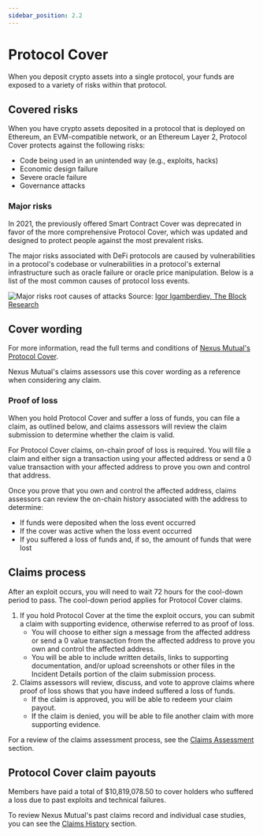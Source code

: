 ```yaml
---
sidebar_position: 2.2
---
```


# Protocol Cover

When you deposit crypto assets into a single protocol, your funds are exposed to a variety of risks within that protocol.

## Covered risks

When you have crypto assets deposited in a protocol that is deployed on Ethereum, an EVM-compatible network, or an Ethereum Layer 2, Protocol Cover protects against the following risks:
* Code being used in an unintended way (e.g., exploits, hacks)
* Economic design failure
* Severe oracle failure
* Governance attacks

### Major risks

In 2021, the previously offered Smart Contract Cover was deprecated in favor of the more comprehensive Protocol Cover, which was updated and designed to protect people against the most prevalent risks.

The major risks associated with DeFi protocols are caused by vulnerabilities in a protocol's codebase or vulnerabilities in a protocol's external infrastructure such as oracle failure or oracle price manipulation. Below is a list of the most common causes of protocol loss events.

![Major risks root causes of attacks](pathname:///img/MajorRisks-Table.png)
Source: [Igor Igamberdiev, The Block Research](https://twitter.com/FrankResearcher/status/1395363410691428359)

## Cover wording

For more information, read the full terms and conditions of [Nexus Mutual's Protocol Cover](https://uploads-ssl.webflow.com/62d8193ce9880895261daf4a/63d0f4c4cca088730ac54ccc_ProtocolCoverv1.0.pdf).

Nexus Mutual's claims assessors use this cover wording as a reference when considering any claim.

### Proof of loss

When you hold Protocol Cover and suffer a loss of funds, you can file a claim, as outlined below, and claims assessors will review the claim submission to determine whether the claim is valid.

For Protocol Cover claims, on-chain proof of loss is required. You will file a claim and either sign a transaction using your affected address or send a 0 value transaction with your affected address to prove you own and control that address.

Once you prove that you own and control the affected address, claims assessors can review the on-chain history associated with the address to determine:
* If funds were deposited when the loss event occurred
* If the cover was active when the loss event occurred
* If you suffered a loss of funds and, if so, the amount of funds that were lost

## Claims process

After an exploit occurs, you will need to wait 72 hours for the cool-down period to pass. The cool-down period applies for Protocol Cover claims.
1. If you hold Protocol Cover at the time the exploit occurs, you can submit a claim with supporting evidence, otherwise referred to as proof of loss.
    * You will choose to either sign a message from the affected address or send a 0 value transaction from the affected address to prove you own and control the affected address.
    * You will be able to include written details, links to supporting documentation, and/or upload screenshots or other files in the Incident Details portion of the claim submission process.
2. Claims assessors will review, discuss, and vote to approve claims where proof of loss shows that you have indeed suffered a loss of funds.
    * If the claim is approved, you will be able to redeem your claim payout.
    * If the claim is denied, you will be able to file another claim with more supporting evidence.

For a review of the claims assessment process, see the [Claims Assessment](/protocol/claims-assessment) section.

## Protocol Cover claim payouts

Members have paid a total of $10,819,078.50 to cover holders who suffered a loss due to past exploits and technical failures.

To review Nexus Mutual's past claims record and individual case studies, you can see the [Claims History](/overview/claims-history/) section.
